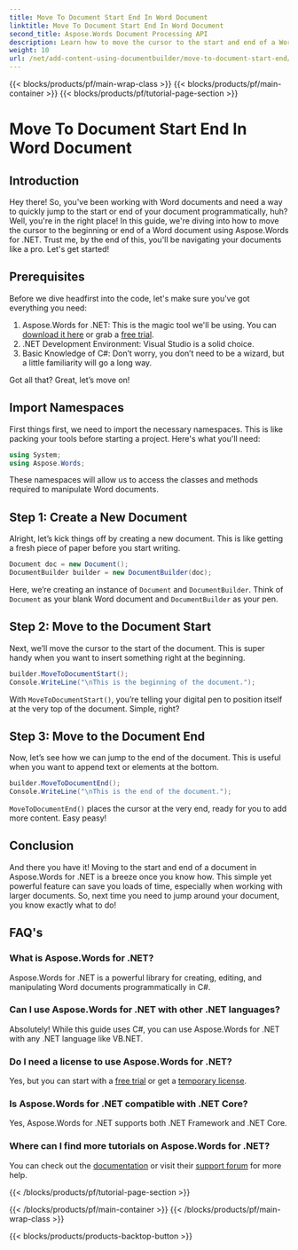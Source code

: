 ```yaml
---
title: Move To Document Start End In Word Document
linktitle: Move To Document Start End In Word Document
second_title: Aspose.Words Document Processing API
description: Learn how to move the cursor to the start and end of a Word document using Aspose.Words for .NET. A comprehensive guide with step-by-step instructions and examples.
weight: 10
url: /net/add-content-using-documentbuilder/move-to-document-start-end/
---
```


{{< blocks/products/pf/main-wrap-class >}}
{{< blocks/products/pf/main-container >}}
{{< blocks/products/pf/tutorial-page-section >}}

# Move To Document Start End In Word Document

## Introduction

Hey there! So, you've been working with Word documents and need a way to quickly jump to the start or end of your document programmatically, huh? Well, you're in the right place! In this guide, we're diving into how to move the cursor to the beginning or end of a Word document using Aspose.Words for .NET. Trust me, by the end of this, you'll be navigating your documents like a pro. Let's get started!

## Prerequisites

Before we dive headfirst into the code, let's make sure you've got everything you need:

1. Aspose.Words for .NET: This is the magic tool we'll be using. You can [download it here](https://releases.aspose.com/words/net/) or grab a [free trial](https://releases.aspose.com/).
2. .NET Development Environment: Visual Studio is a solid choice.
3. Basic Knowledge of C#: Don’t worry, you don’t need to be a wizard, but a little familiarity will go a long way.

Got all that? Great, let’s move on!

## Import Namespaces

First things first, we need to import the necessary namespaces. This is like packing your tools before starting a project. Here's what you'll need:

```csharp
using System;
using Aspose.Words;
```

These namespaces will allow us to access the classes and methods required to manipulate Word documents.

## Step 1: Create a New Document

Alright, let’s kick things off by creating a new document. This is like getting a fresh piece of paper before you start writing.

```csharp
Document doc = new Document();
DocumentBuilder builder = new DocumentBuilder(doc);
```

Here, we’re creating an instance of `Document` and `DocumentBuilder`. Think of `Document` as your blank Word document and `DocumentBuilder` as your pen.

## Step 2: Move to the Document Start

Next, we’ll move the cursor to the start of the document. This is super handy when you want to insert something right at the beginning.

```csharp
builder.MoveToDocumentStart();
Console.WriteLine("\nThis is the beginning of the document.");
```

With `MoveToDocumentStart()`, you’re telling your digital pen to position itself at the very top of the document. Simple, right?

## Step 3: Move to the Document End

Now, let’s see how we can jump to the end of the document. This is useful when you want to append text or elements at the bottom.

```csharp
builder.MoveToDocumentEnd();
Console.WriteLine("\nThis is the end of the document.");
```

`MoveToDocumentEnd()` places the cursor at the very end, ready for you to add more content. Easy peasy!

## Conclusion

And there you have it! Moving to the start and end of a document in Aspose.Words for .NET is a breeze once you know how. This simple yet powerful feature can save you loads of time, especially when working with larger documents. So, next time you need to jump around your document, you know exactly what to do!

## FAQ's

### What is Aspose.Words for .NET?  
Aspose.Words for .NET is a powerful library for creating, editing, and manipulating Word documents programmatically in C#.

### Can I use Aspose.Words for .NET with other .NET languages?  
Absolutely! While this guide uses C#, you can use Aspose.Words for .NET with any .NET language like VB.NET.

### Do I need a license to use Aspose.Words for .NET?  
Yes, but you can start with a [free trial](https://releases.aspose.com/) or get a [temporary license](https://purchase.aspose.com/temporary-license/).

### Is Aspose.Words for .NET compatible with .NET Core?  
Yes, Aspose.Words for .NET supports both .NET Framework and .NET Core.

### Where can I find more tutorials on Aspose.Words for .NET?  
You can check out the [documentation](https://reference.aspose.com/words/net/) or visit their [support forum](https://forum.aspose.com/c/words/8) for more help.


{{< /blocks/products/pf/tutorial-page-section >}}

{{< /blocks/products/pf/main-container >}}
{{< /blocks/products/pf/main-wrap-class >}}

{{< blocks/products/products-backtop-button >}}
